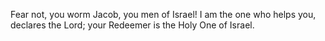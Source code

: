 Fear not, you worm Jacob, you men of Israel! I am the one who helps you, declares the Lord; your Redeemer is the Holy One of Israel.
